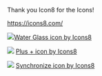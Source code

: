 Thank you Icon8 for the Icons! 

<p><a href="https://icons8.com/">https://icons8.com/</a></p>
<p><img src="https://img.icons8.com/cotton/64/000000/water-glass.png"><a href="https://icons8.com/icon/64480/water-glass">Water Glass icon by Icons8</a></p>
<p><img src="https://img.icons8.com/cotton/64/000000/plus--v1.png"> <a href="https://icons8.com/icon/67324/plus-+">Plus + icon by Icons8</a></p>
<p><img src="https://img.icons8.com/cotton/64/000000/synchronize--v1.png"> <a href="https://icons8.com/icon/66642/synchronize">Synchronize icon by Icons8</a></p>